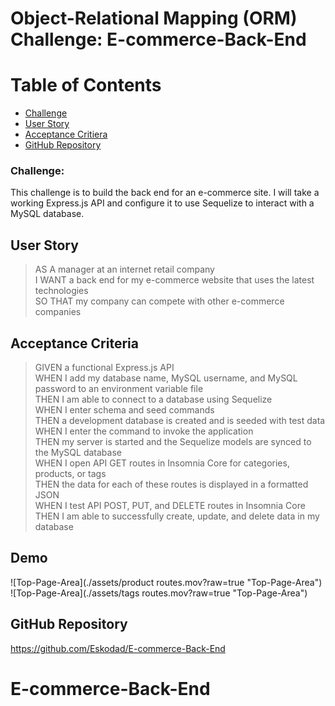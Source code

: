 # Object-Relational Mapping (ORM) Challenge: E-commerce-Back-End


# Table of Contents

- [Challenge](#challenge)
- [User Story](#user-story)
- [Acceptance Critiera](#acceptance-criteria)
- [GitHub Repository](#github-repository)

### Challenge:

This challenge is to build the back end for an e-commerce site. I will take a working Express.js API and configure it to use Sequelize to interact with a MySQL database.

## User Story

> AS A manager at an internet retail company\
> I WANT a back end for my e-commerce website that uses the latest technologies\
> SO THAT my company can compete with other e-commerce companies

## Acceptance Criteria

> GIVEN a functional Express.js API\
> WHEN I add my database name, MySQL username, and MySQL password to an environment variable file\
> THEN I am able to connect to a database using Sequelize\
> WHEN I enter schema and seed commands\
> THEN a development database is created and is seeded with test data\
> WHEN I enter the command to invoke the application\
> THEN my server is started and the Sequelize models are synced to the MySQL database\
> WHEN I open API GET routes in Insomnia Core for categories, products, or tags\
> THEN the data for each of these routes is displayed in a formatted JSON\
> WHEN I test API POST, PUT, and DELETE routes in Insomnia Core\
> THEN I am able to successfully create, update, and delete data in my database

## Demo

![Top-Page-Area](./assets/product routes.mov?raw=true "Top-Page-Area")
![Top-Page-Area](./assets/tags routes.mov?raw=true "Top-Page-Area")

## GitHub Repository

https://github.com/Eskodad/E-commerce-Back-End

# E-commerce-Back-End
